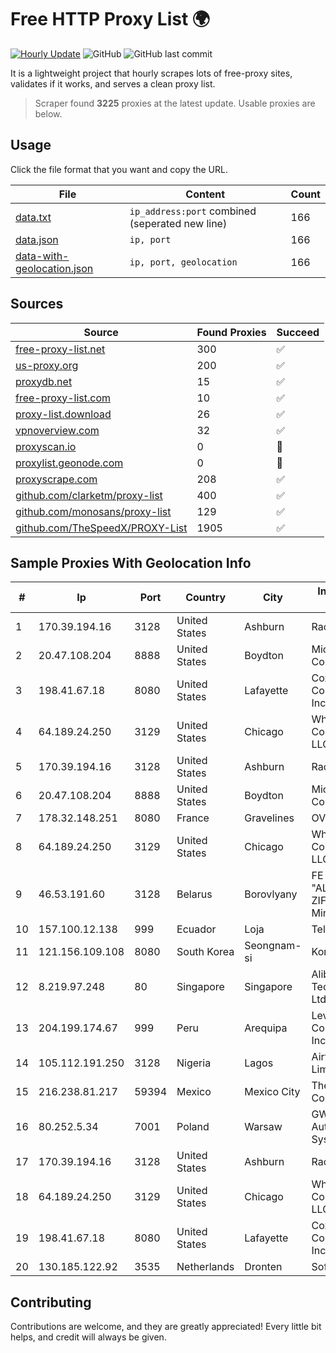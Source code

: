 
# Free HTTP Proxy List 🌍

[![Hourly Update](https://github.com/mertguvencli/http-proxy-list/actions/workflows/main.yml/badge.svg?branch=main)](https://github.com/mertguvencli/http-proxy-list/actions/workflows/main.yml)
![GitHub](https://img.shields.io/github/license/mertguvencli/http-proxy-list)
![GitHub last commit](https://img.shields.io/github/last-commit/mertguvencli/http-proxy-list)

It is a lightweight project that hourly scrapes lots of free-proxy sites, validates if it works, and serves a clean proxy list.


> Scraper found **3225** proxies at the latest update. Usable proxies are below.

## Usage

Click the file format that you want and copy the URL.


|File|Content|Count|
|----|-------|-----|
|[data.txt](https://raw.githubusercontent.com/mertguvencli/http-proxy-list/main/proxy-list/data.txt)|`ip_address:port` combined (seperated new line)|166|
|[data.json](https://raw.githubusercontent.com/mertguvencli/http-proxy-list/main/proxy-list/data.json)|`ip, port`|166|
|[data-with-geolocation.json](https://raw.githubusercontent.com/mertguvencli/http-proxy-list/main/proxy-list/data-with-geolocation.json)|`ip, port, geolocation`|166|

## Sources

|Source|Found Proxies|Succeed|
|------|-------------|-------|
|[free-proxy-list.net](https://free-proxy-list.net)|300|✅|
|[us-proxy.org](https://www.us-proxy.org)|200|✅|
|[proxydb.net](http://proxydb.net)|15|✅|
|[free-proxy-list.com](https://free-proxy-list.com/?page=&port=&type%5B%5D=http&type%5B%5D=https&up_time=0&search=Search)|10|✅|
|[proxy-list.download](https://www.proxy-list.download/HTTP)|26|✅|
|[vpnoverview.com](https://vpnoverview.com/privacy/anonymous-browsing/free-proxy-servers)|32|✅|
|[proxyscan.io](https://www.proxyscan.io)|0|🚫|
|[proxylist.geonode.com](https://proxylist.geonode.com/api/proxy-list?limit=300&page=1&sort_by=lastChecked&sort_type=desc&protocols=http,https)|0|🚫|
|[proxyscrape.com](https://api.proxyscrape.com/v2/?request=displayproxies&protocol=http&timeout=10000&country=all&ssl=all&anonymity=all)|208|✅|
|[github.com/clarketm/proxy-list](https://raw.githubusercontent.com/clarketm/proxy-list/master/proxy-list-raw.txt)|400|✅|
|[github.com/monosans/proxy-list](https://raw.githubusercontent.com/monosans/proxy-list/main/proxies/http.txt)|129|✅|
|[github.com/TheSpeedX/PROXY-List](https://raw.githubusercontent.com/TheSpeedX/PROXY-List/master/http.txt)|1905|✅|


## Sample Proxies With Geolocation Info

|#|Ip|Port|Country|City|Internet Service Provider|
|-|--|----|-------|----|-------------------------|
|1|170.39.194.16|3128|United States|Ashburn|Rackdog, LLC|
|2|20.47.108.204|8888|United States|Boydton|Microsoft Corporation|
|3|198.41.67.18|8080|United States|Lafayette|Cox Communications Inc.|
|4|64.189.24.250|3129|United States|Chicago|WhiteSky Communications, LLC.|
|5|170.39.194.16|3128|United States|Ashburn|Rackdog, LLC|
|6|20.47.108.204|8888|United States|Boydton|Microsoft Corporation|
|7|178.32.148.251|8080|France|Gravelines|OVH SAS|
|8|64.189.24.250|3129|United States|Chicago|WhiteSky Communications, LLC.|
|9|46.53.191.60|3128|Belarus|Borovlyany|FE "ALTERNATIVNAYA ZIFROVAYA SET" Minsk|
|10|157.100.12.138|999|Ecuador|Loja|Telconet S.A|
|11|121.156.109.108|8080|South Korea|Seongnam-si|Korea Telecom|
|12|8.219.97.248|80|Singapore|Singapore|Alibaba (US) Technology Co., Ltd.|
|13|204.199.174.67|999|Peru|Arequipa|Level 3 Communications, Inc.|
|14|105.112.191.250|3128|Nigeria|Lagos|Airtel Networks Limited|
|15|216.238.81.217|59394|Mexico|Mexico City|The Constant Company|
|16|80.252.5.34|7001|Poland|Warsaw|GWNET Autonomus System|
|17|170.39.194.16|3128|United States|Ashburn|Rackdog, LLC|
|18|64.189.24.250|3129|United States|Chicago|WhiteSky Communications, LLC.|
|19|198.41.67.18|8080|United States|Lafayette|Cox Communications Inc.|
|20|130.185.122.92|3535|Netherlands|Dronten|Softqloud GmbH|



## Contributing

Contributions are welcome, and they are greatly appreciated! Every
little bit helps, and credit will always be given.


